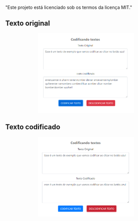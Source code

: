"Este projeto está licenciado sob os termos da licença MIT."

## Texto original
<p align="center">
    <img width="300px" height="auto" src="images/img-one.png"/>
</p>

## Texto codificado
<p align="center">
    <img width="300px" height="auto" src="images/img-two.png"/>
</p>
